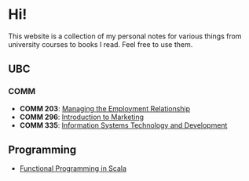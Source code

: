 # Hi!

This website is a collection of my personal notes for various things from university courses to books I read. Feel free to use them.

## UBC

### COMM

* **COMM 203**: [Managing the Employment Relationship](./comm-203/)
* **COMM 296**: [Introduction to Marketing](./comm-296/)
* **COMM 335**: [Information Systems Technology and Development](./comm-335/)

## Programming

* [Functional Programming in Scala](./fpinscala/)